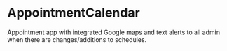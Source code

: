 # AppointmentCalendar
Appointment app with integrated Google maps and text alerts to all admin when there are changes/additions to schedules.
